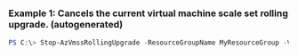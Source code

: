 ### Example 1: Cancels the current virtual machine scale set rolling upgrade. (autogenerated)
```powershell
PS C:\> Stop-AzVmssRollingUpgrade -ResourceGroupName MyResourceGroup -VMScaleSetName {VMScaleSetName}
```


